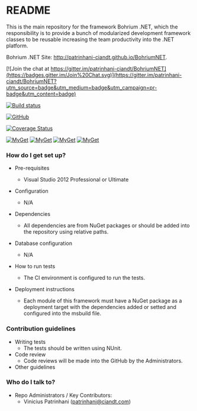 # README #

This is the main repository for the framework Bohrium .NET, which the responsibility is to provide a bunch of modularized development framework classes to be reusable increasing the team productivity into the .NET platform.

Bohrium .NET Site: http://patrinhani-ciandt.github.io/BohriumNET.

[![Join the chat at https://gitter.im/patrinhani-ciandt/BohriumNET](https://badges.gitter.im/Join%20Chat.svg)](https://gitter.im/patrinhani-ciandt/BohriumNET?utm_source=badge&utm_medium=badge&utm_campaign=pr-badge&utm_content=badge)

[![Build status](https://ci.appveyor.com/api/projects/status/suvcj6ue5l63lnsc?svg=true)](https://ci.appveyor.com/project/patrinhani-ciandt/bohriumnet)

[![GitHub](http://img.shields.io/github/issues/patrinhani-ciandt/BohriumNET.svg?style=flat-square)](https://huboard.com/patrinhani-ciandt/BohriumNET)

[![Coverage Status](https://coveralls.io/repos/patrinhani-ciandt/BohriumNET/badge.svg)](https://coveralls.io/r/patrinhani-ciandt/BohriumNET)

[![MyGet](http://img.shields.io/myget/bohriumnet/v/Bohrium.Core.svg?style=flat-square&label=Bohrium.Core)](https://www.myget.org/F/bohriumnet/)
[![MyGet](http://img.shields.io/myget/bohriumnet/v/Bohrium.Ext.NHibernate.AutoMapper.svg?style=flat-square&label=Bohrium.Ext.NHibernate.AutoMapper)](https://www.myget.org/F/bohriumnet/)
[![MyGet](http://img.shields.io/myget/bohriumnet/v/Bohrium.Ext.ICSharpCode.ILSpy.svg?style=flat-square&label=Bohrium.Ext.ICSharpCode.ILSpy)](https://www.myget.org/F/bohriumnet/)
[![MyGet](http://img.shields.io/myget/bohriumnet/v/Bohrium.Tools.SpecflowReportTool.svg?style=flat-square&label=Bohrium.Tools.SpecflowReportTool)](https://www.myget.org/F/bohriumnet/)

### How do I get set up? ###

* Pre-requisites
  * Visual Studio 2012 Professional or Ultimate

* Configuration
  * N/A
* Dependencies
  * All dependencies are from NuGet packages or should be added into the repository using relative paths.

* Database configuration
  * N/A

* How to run tests
  * The CI environment is configured to run the tests.
  
* Deployment instructions
  * Each module of this framework must have a NuGet package as a deployment target with the dependencies added or setted and configured into the msbuild file.

### Contribution guidelines ###

* Writing tests
  * The tests should be written using NUnit.
* Code review
  * Code reviews will be made into the GitHub by the Administrators.
* Other guidelines

### Who do I talk to? ###

* Repo Administrators / Key Contributors:
  * Vinicius Patrinhani (patrinhani@ciandt.com)
